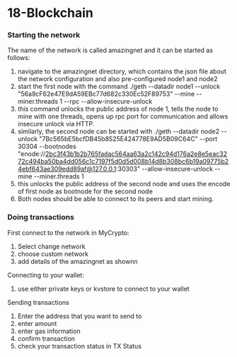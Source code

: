 # 18-Blockchain

### Starting the network

The name of the network is called amazingnet and it can be started as follows:
1. navigate to the amazingnet directory, which contains the json file about the network configuration and also pre-configured node1 and node2
2. start the first node with the command
    ./geth --datadir node1 --unlock "56a9cF62e47E9dA59EBc77d682c330Ec52F89753" --mine --miner.threads 1 --rpc --allow-insecure-unlock
3. this command unlocks the public address of node 1, tells the node to mine with one threads, opens up rpc port for communication and allows insecure unlock via HTTP.
4. similarly, the second node can be started with 
    ./geth --datadir node2 --unlock "7Bc565bE5bcfDB45b8525E424778E9AD5B09C64C" --port 30304 --bootnodes "enode://2bc3f43b1b2b765fadac564aa63a2c142c94d176a2e8e5eac3272c494ba50ba4dd056c1c7197f5d0d5d008b14d8b308bc6b19a09775b24ebf643ae309edd89af@127.0.0.1:30303" --allow-insecure-unlock --mine --miner.threads 1
5. this unlocks the public address of the second node and uses the encode of first node as bootnode for the second node
6. Both nodes should be able to connect to its peers and start mining.

### Doing transactions

First connect to the network in MyCrypto:
1. Select change network
2. choose custom network
3. add details of the amazingnet as shownn

Connecting to your wallet:
1. use either private keys or kvstore to connect to your wallet

Sending transactions
1. Enter the address that you want to send to
2. enter amount
3. enter gas information 
4. confirm transaction 
5. check your transaction status in TX Status

